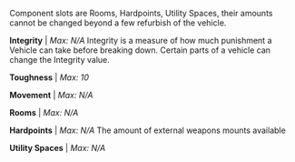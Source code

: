 Component slots are Rooms, Hardpoints, Utility Spaces, their amounts cannot be changed beyond a few refurbish of the vehicle.

**Integrity** | *Max: N/A*
Integrity is a measure of how much punishment a Vehicle can take before breaking down. Certain parts of a vehicle can change the Integrity value.

**Toughness** | *Max: 10*

**Movement** | *Max: N/A* 

**Rooms** | *Max: N/A*

**Hardpoints** | *Max: N/A*
The amount of external weapons mounts available

**Utility Spaces** | *Max: N/A*